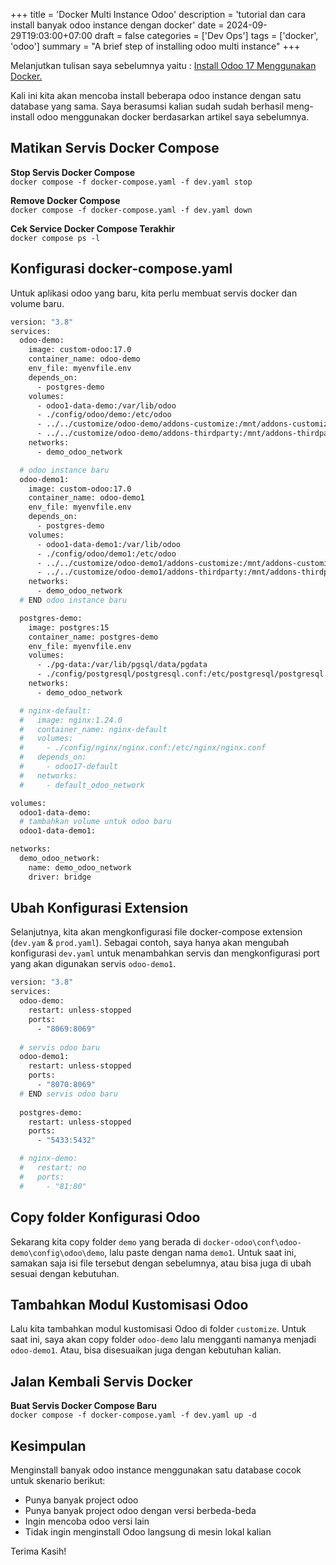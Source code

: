 +++
title = 'Docker Multi Instance Odoo'
description = 'tutorial dan cara install banyak odoo instance dengan docker'
date = 2024-09-29T19:03:00+07:00
draft = false
categories = ['Dev Ops']
tags = ['docker', 'odoo']
summary = "A brief step of installing odoo multi instance"
+++

Melanjutkan tulisan saya sebelumnya yaitu : 
[Install Odoo 17 Menggunakan Docker.](http://localhost:1313/posts/tutorial-install-odoo-17-menggunakan-docker/)

Kali ini kita akan mencoba install beberapa odoo instance dengan satu database yang sama. Saya berasumsi kalian sudah
sudah berhasil meng-install odoo menggunakan docker berdasarkan artikel saya sebelumnya.

## Matikan Servis Docker Compose
**Stop Servis Docker Compose**\
`docker compose -f docker-compose.yaml -f dev.yaml stop`

**Remove Docker Compose**\
`docker compose -f docker-compose.yaml -f dev.yaml down`

**Cek Service Docker Compose Terakhir**\
`docker compose ps -l`

## Konfigurasi docker-compose.yaml
Untuk aplikasi odoo yang baru, kita perlu membuat servis docker dan volume baru.

```dockerfile
version: "3.8"
services:
  odoo-demo:
    image: custom-odoo:17.0
    container_name: odoo-demo
    env_file: myenvfile.env
    depends_on:
      - postgres-demo
    volumes:
      - odoo1-data-demo:/var/lib/odoo
      - ./config/odoo/demo:/etc/odoo
      - ../../customize/odoo-demo/addons-customize:/mnt/addons-customize
      - ../../customize/odoo-demo/addons-thirdparty:/mnt/addons-thirdparty
    networks:
      - demo_odoo_network

  # odoo instance baru
  odoo-demo1:
    image: custom-odoo:17.0
    container_name: odoo-demo1
    env_file: myenvfile.env
    depends_on:
      - postgres-demo
    volumes:
      - odoo1-data-demo1:/var/lib/odoo
      - ./config/odoo/demo1:/etc/odoo
      - ../../customize/odoo-demo1/addons-customize:/mnt/addons-customize
      - ../../customize/odoo-demo1/addons-thirdparty:/mnt/addons-thirdparty
    networks:
      - demo_odoo_network
  # END odoo instance baru

  postgres-demo:
    image: postgres:15
    container_name: postgres-demo
    env_file: myenvfile.env
    volumes:
      - ./pg-data:/var/lib/pgsql/data/pgdata
      - ./config/postgresql/postgresql.conf:/etc/postgresql/postgresql.conf:ro
    networks:
      - demo_odoo_network

  # nginx-default:
  #   image: nginx:1.24.0
  #   container_name: nginx-default
  #   volumes:
  #     - ./config/nginx/nginx.conf:/etc/nginx/nginx.conf
  #   depends_on:
  #     - odoo17-default
  #   networks:
  #     - default_odoo_network

volumes:
  odoo1-data-demo:
  # tambahkan volume untuk odoo baru
  odoo1-data-demo1: 

networks:
  demo_odoo_network:
    name: demo_odoo_network
    driver: bridge
```

## Ubah Konfigurasi Extension
Selanjutnya, kita akan mengkonfigurasi file docker-compose extension (`dev.yam` & `prod.yaml`). Sebagai contoh, saya
hanya akan mengubah konfigurasi `dev.yaml` untuk menambahkan servis dan mengkonfigurasi port yang akan digunakan servis
`odoo-demo1`.

```dockerfile
version: "3.8"
services:
  odoo-demo:
    restart: unless-stopped
    ports:
      - "8069:8069"
  
  # servis odoo baru
  odoo-demo1:
    restart: unless-stopped
    ports:
      - "8070:8069"
  # END servis odoo baru
      
  postgres-demo:
    restart: unless-stopped
    ports:
      - "5433:5432"

  # nginx-demo:
  #   restart: no
  #   ports:
  #     - "81:80"
```

## Copy folder Konfigurasi Odoo
Sekarang kita copy folder `demo` yang berada di `docker-odoo\conf\odoo-demo\config\odoo\demo`, lalu paste dengan 
nama `demo1`. Untuk saat ini, samakan saja isi file tersebut dengan sebelumnya, atau bisa juga di ubah sesuai
dengan kebutuhan.

## Tambahkan Modul Kustomisasi Odoo
Lalu kita tambahkan modul kustomisasi Odoo di folder `customize`. Untuk saat ini, saya akan copy folder `odoo-demo`
lalu mengganti namanya menjadi `odoo-demo1`. Atau, bisa disesuaikan juga dengan kebutuhan kalian.

## Jalan Kembali Servis Docker
**Buat Servis Docker Compose Baru**\
``docker compose -f docker-compose.yaml -f dev.yaml up -d``

## Kesimpulan
Menginstall banyak odoo instance menggunakan satu database cocok untuk skenario berikut:
- Punya banyak project odoo
- Punya banyak project odoo dengan versi berbeda-beda
- Ingin mencoba odoo versi lain
- Tidak ingin menginstall Odoo langsung di mesin lokal kalian

Terima Kasih!
